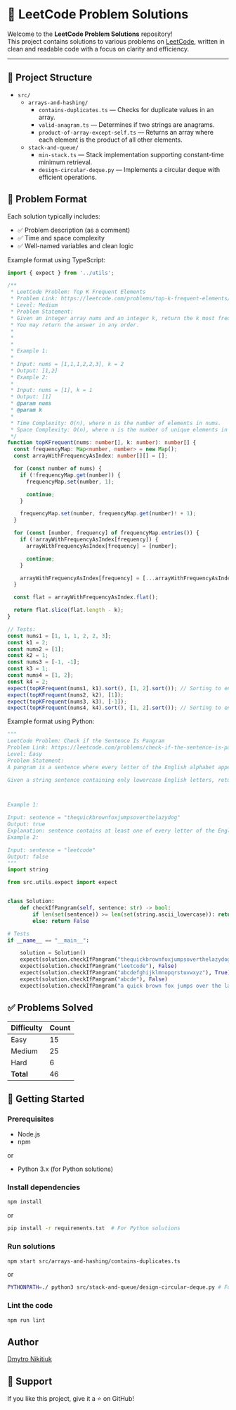 # 🧠 LeetCode Problem Solutions

Welcome to the **LeetCode Problem Solutions** repository!  
This project contains solutions to various problems on [LeetCode](https://leetcode.com/), written in clean and readable code with a focus on clarity and efficiency.

---

## 📁 Project Structure

- `src/`
    - `arrays-and-hashing/`
        - `contains-duplicates.ts` — Checks for duplicate values in an array.
        - `valid-anagram.ts` — Determines if two strings are anagrams.
        - `product-of-array-except-self.ts` — Returns an array where each element is the product of all other elements.
    - `stack-and-queue/`
        - `min-stack.ts` — Stack implementation supporting constant-time minimum retrieval.
        - `design-circular-deque.py` — Implements a circular deque with efficient operations.

## 🧩 Problem Format

Each solution typically includes:
- ✅ Problem description (as a comment)
- ✅ Time and space complexity 
- ✅ Well-named variables and clean logic

Example format using TypeScript:
```typescript
import { expect } from '../utils';

/**
 * LeetCode Problem: Top K Frequent Elements
 * Problem Link: https://leetcode.com/problems/top-k-frequent-elements/
 * Level: Medium
 * Problem Statement:
 * Given an integer array nums and an integer k, return the k most frequent elements.
 * You may return the answer in any order.
 *
 *
 *
 * Example 1:
 *
 * Input: nums = [1,1,1,2,2,3], k = 2
 * Output: [1,2]
 * Example 2:
 *
 * Input: nums = [1], k = 1
 * Output: [1]
 * @param nums
 * @param k
 *
 * Time Complexity: O(n), where n is the number of elements in nums.
 * Space Complexity: O(n), where n is the number of unique elements in nums.
 */
function topKFrequent(nums: number[], k: number): number[] {
  const frequencyMap: Map<number, number> = new Map();
  const arrayWithFrequencyAsIndex: number[][] = [];

  for (const number of nums) {
    if (!frequencyMap.get(number)) {
      frequencyMap.set(number, 1);

      continue;
    }

    frequencyMap.set(number, frequencyMap.get(number)! + 1);
  }

  for (const [number, frequency] of frequencyMap.entries()) {
    if (!arrayWithFrequencyAsIndex[frequency]) {
      arrayWithFrequencyAsIndex[frequency] = [number];

      continue;
    }

    arrayWithFrequencyAsIndex[frequency] = [...arrayWithFrequencyAsIndex[frequency], number];
  }

  const flat = arrayWithFrequencyAsIndex.flat();

  return flat.slice(flat.length - k);
}

// Tests:
const nums1 = [1, 1, 1, 2, 2, 3];
const k1 = 2;
const nums2 = [1];
const k2 = 1;
const nums3 = [-1, -1];
const k3 = 1;
const nums4 = [1, 2];
const k4 = 2;
expect(topKFrequent(nums1, k1).sort(), [1, 2].sort()); // Sorting to ensure order doesn't affect the test
expect(topKFrequent(nums2, k2), [1]);
expect(topKFrequent(nums3, k3), [-1]);
expect(topKFrequent(nums4, k4).sort(), [1, 2].sort()); // Sorting to ensure order doesn't affect the test
```
Example format using Python:
```python
"""
LeetCode Problem: Check if the Sentence Is Pangram
Problem Link: https://leetcode.com/problems/check-if-the-sentence-is-pangram/
Level: Easy
Problem Statement:
A pangram is a sentence where every letter of the English alphabet appears at least once.

Given a string sentence containing only lowercase English letters, return true if sentence is a pangram, or false otherwise.



Example 1:

Input: sentence = "thequickbrownfoxjumpsoverthelazydog"
Output: true
Explanation: sentence contains at least one of every letter of the English alphabet.
Example 2:

Input: sentence = "leetcode"
Output: false
"""
import string

from src.utils.expect import expect


class Solution:
    def checkIfPangram(self, sentence: str) -> bool:
        if len(set(sentence)) >= len(set(string.ascii_lowercase)): return True
        else: return False

# Tests
if __name__ == "__main__":

    solution = Solution()
    expect(solution.checkIfPangram("thequickbrownfoxjumpsoverthelazydog"), True)
    expect(solution.checkIfPangram("leetcode"), False)
    expect(solution.checkIfPangram("abcdefghijklmnopqrstuvwxyz"), True)
    expect(solution.checkIfPangram("abcde"), False)
    expect(solution.checkIfPangram("a quick brown fox jumps over the lazy dog"), True)  # Contains spaces

```

## ✅ Problems Solved

| Difficulty | Count |
|------------|-------|
| Easy       | 15    |
| Medium     | 25    |
| Hard       | 6     |
| **Total**  | 46    |


## 🚀 Getting Started

### Prerequisites

- Node.js
- npm

or 

- Python 3.x (for Python solutions)

### Install dependencies

```bash
npm install
```
or

```bash
pip install -r requirements.txt  # For Python solutions
```

### Run solutions
```bash
npm start src/arrays-and-hashing/contains-duplicates.ts
```
or
```bash
PYTHONPATH=./ python3 src/stack-and-queue/design-circular-deque.py # For Python solutions
```

### Lint the code

```bash
npm run lint
```

## Author
[Dmytro Nikitiuk](https://github.com/tomorroN)

## 🌟 Support

If you like this project, give it a ⭐ on GitHub!
